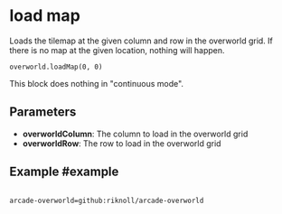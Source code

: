 # load map

Loads the tilemap at the given column and row in the overworld grid. If there is no map at the given location, nothing will happen.

```sig
overworld.loadMap(0, 0)
```

This block does nothing in "continuous mode".

## Parameters

* **overworldColumn**: The column to load in the overworld grid
* **overworldRow**: The row to load in the overworld grid


## Example #example

```blocks
```

```package
arcade-overworld=github:riknoll/arcade-overworld
```